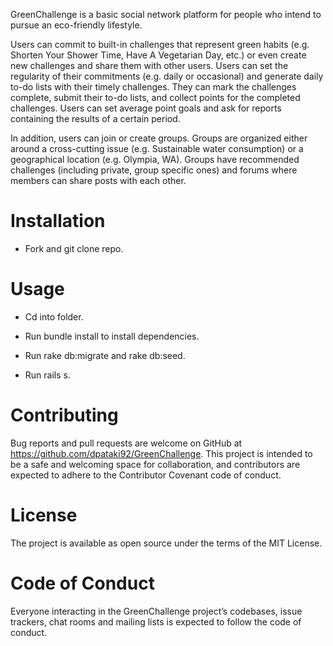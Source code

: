 GreenChallenge is a basic social network platform for people who intend to pursue an eco-friendly lifestyle.

Users can commit to built-in challenges that represent green habits (e.g. Shorten Your Shower Time, Have A Vegetarian Day, etc.) or even create new challenges and share them with other users. Users can set the regularity of their commitments (e.g. daily or occasional) and generate daily to-do lists with their timely challenges. They can mark the challenges complete, submit their to-do lists, and collect points for the completed challenges. Users can set average point goals and ask for reports containing the results of a certain period.

In addition, users can join or create groups. Groups are organized either around a cross-cutting issue (e.g. Sustainable water consumption) or a geographical location (e.g. Olympia, WA). Groups have recommended challenges (including private, group specific ones) and forums where members can share posts with each other. 

# Installation

- Fork and git clone repo. 

# Usage

- Cd into folder.

- Run bundle install to install dependencies.

- Run rake db:migrate and rake db:seed.

- Run rails s.

# Contributing

Bug reports and pull requests are welcome on GitHub at https://github.com/dpataki92/GreenChallenge. This project is intended to be a safe and welcoming space for collaboration, and contributors are expected to adhere to the Contributor Covenant code of conduct.

# License

The project is available as open source under the terms of the MIT License.

# Code of Conduct

Everyone interacting in the GreenChallenge project’s codebases, issue trackers, chat rooms and mailing lists is expected to follow the code of conduct.